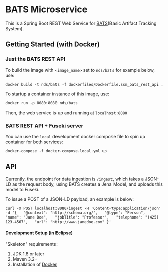 # BATS Microservice

This is a Spring Boot REST Web Service for [BATS](https://github.com/jayjaybillings/bats)(Basic Artifact Tracking System).

## Getting Started (with Docker)

### Just the BATS REST API
To build the image with `<image_name>` set to `nds/bats` for example below, use:
```
docker build -t nds/bats -f dockerfiles/Dockerfile.ssm_bats_rest_api .
```

To startup a container instance of this image, use:
```
docker run -p 8080:8080 nds/bats
```

Then, the web service is up and running at `localhost:8080`

### BATS REST API + Fuseki server

You can use the `local` development docker compose file to spin up container for both services:
```
docker-compose -f docker-compose.local.yml up
```

## API

Currently, the endpoint for data ingestion is `/ingest`, which takes a JSON-LD as the request body, using BATS creates a Jena Model, and uploads this model to Fuseki. 

To issue a POST of a JSON-LD payload, an example is below:

```
curl -X POST localhost:8080/ingest -H 'Content-type:application/json' -d '{   "@context": "http://schema.org/",   "@type": "Person",   "name": "Jane Doe",   "jobTitle": "Professor",   "telephone": "(425) 123-4567",   "url": "http://www.janedoe.com" }'
```

#### Development Setup (in Eclipse)

"Skeleton" requirements:
1) JDK 1.8 or later
2) Maven 3.2+
3) Installation of [Docker](https://docs.docker.com/install/)

